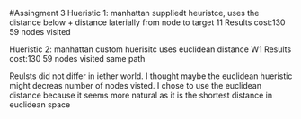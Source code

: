 #Assingment 3
Hueristic 1: manhattan
  suppliedt heuristce, uses the distance below + distance laterially from node to target
  11 Results cost:130 59 nodes visited

Hueristic 2: manhattan
  custom huerisitc uses euclidean distance
  W1 Results cost:130 59 nodes visited same path 

Reulsts did not differ in iether world. I thought maybe the euclidean hueristic might decreas number of nodes visted.  I chose to use the euclidean distance because it seems more natural as it is the shortest distance in euclidean space
